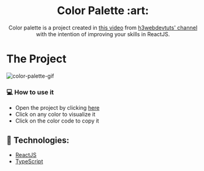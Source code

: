 <h1 align="center">Color Palette :art:</h1>

<div align="center">
Color palette is a project created in <a href ="https://www.youtube.com/watch?v=GixY7KlW3F0&ab_channel=h3webdevtuts">this video<a/> from <a href="https://www.youtube.com/channel/UC96PvOMv01j3XejwOlAZPEg">h3webdevtuts' channel</a> with the intention of improving your skills in ReactJS.
</div>

# The Project
  
  ![color-palette-gif](https://user-images.githubusercontent.com/80779259/154696723-be2b49c2-b6fb-4e3c-8a9e-4b890df01cdb.gif)
  
  ### :computer: How to use it
  
  - Open the project by clicking [here](https://nathanbalthazar.github.io/color-palette/)
  - Click on any color to visualize it
  - Click on the color code to copy it


## :rocket: Technologies:
  - [ReactJS](https://reactjs.org)
  - [TypeScript](https://www.typescriptlang.org/)
